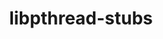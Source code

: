 ---
title: "libpthread-stubs"
layout: cache
categories: [package, v0.22.3]
meta: {"versions": ["0.5"], "compilers": ["gcc@=11.1.0", "gcc@=11.4.0", "gcc@=9.4.0", "oneapi@=2024.0.0"], "oss": ["ubuntu20.04", "ubuntu22.04"], "platforms": ["linux"], "targets": ["neoverse_v1", "neoverse_v2", "ppc64le", "x86_64_v3"], "stacks": ["data-vis-sdk", "e4s", "e4s-neoverse-v2", "e4s-neoverse_v1", "e4s-oneapi", "e4s-power", "e4s-rocm-external", "root"], "num_specs": 6, "num_specs_by_stack": {"data-vis-sdk": 1, "root": 6, "e4s-power": 1, "e4s-neoverse_v1": 1, "e4s-neoverse-v2": 1, "e4s-rocm-external": 1, "e4s": 1, "e4s-oneapi": 1}}
spec_details: [{"hash": "nea3ke4fa2fvrgteh7klnggmssi4yhkd", "compiler": "gcc@=11.1.0", "versions": ["0.5"], "os": "ubuntu20.04", "platform": "linux", "target": "x86_64_v3", "variants": ["build_system=autotools"], "stacks": ["data-vis-sdk", "root"], "size": "-", "tarball": "https://binaries.spack.io/v0.22.3/build_cache/linux-ubuntu20.04-x86_64_v3/gcc-11.1.0/libpthread-stubs-0.5/linux-ubuntu20.04-x86_64_v3-gcc-11.1.0-libpthread-stubs-0.5-nea3ke4fa2fvrgteh7klnggmssi4yhkd.spack"}, {"hash": "bo4qhbjwde6bafdwqojljm4rrnvphdiv", "compiler": "gcc@=9.4.0", "versions": ["0.5"], "os": "ubuntu20.04", "platform": "linux", "target": "ppc64le", "variants": ["build_system=autotools"], "stacks": ["root", "e4s-power"], "size": "-", "tarball": "https://binaries.spack.io/v0.22.3/build_cache/linux-ubuntu20.04-ppc64le/gcc-9.4.0/libpthread-stubs-0.5/linux-ubuntu20.04-ppc64le-gcc-9.4.0-libpthread-stubs-0.5-bo4qhbjwde6bafdwqojljm4rrnvphdiv.spack"}, {"hash": "wce5c4g4zti2qenkzx5acrlv2v3gpokb", "compiler": "gcc@=11.4.0", "versions": ["0.5"], "os": "ubuntu22.04", "platform": "linux", "target": "neoverse_v1", "variants": ["build_system=autotools"], "stacks": ["e4s-neoverse_v1", "root"], "size": "-", "tarball": "https://binaries.spack.io/v0.22.3/build_cache/linux-ubuntu22.04-neoverse_v1/gcc-11.4.0/libpthread-stubs-0.5/linux-ubuntu22.04-neoverse_v1-gcc-11.4.0-libpthread-stubs-0.5-wce5c4g4zti2qenkzx5acrlv2v3gpokb.spack"}, {"hash": "w6r3ky7s53x7f7guznyyxiqd42mkihgo", "compiler": "gcc@=11.4.0", "versions": ["0.5"], "os": "ubuntu22.04", "platform": "linux", "target": "neoverse_v2", "variants": ["build_system=autotools"], "stacks": ["e4s-neoverse-v2", "root"], "size": "-", "tarball": "https://binaries.spack.io/v0.22.3/build_cache/linux-ubuntu22.04-neoverse_v2/gcc-11.4.0/libpthread-stubs-0.5/linux-ubuntu22.04-neoverse_v2-gcc-11.4.0-libpthread-stubs-0.5-w6r3ky7s53x7f7guznyyxiqd42mkihgo.spack"}, {"hash": "akehp5qck3asouykoa2y6ccmx3jtd32y", "compiler": "gcc@=11.4.0", "versions": ["0.5"], "os": "ubuntu22.04", "platform": "linux", "target": "x86_64_v3", "variants": ["build_system=autotools"], "stacks": ["root", "e4s-rocm-external", "e4s"], "size": "-", "tarball": "https://binaries.spack.io/v0.22.3/build_cache/linux-ubuntu22.04-x86_64_v3/gcc-11.4.0/libpthread-stubs-0.5/linux-ubuntu22.04-x86_64_v3-gcc-11.4.0-libpthread-stubs-0.5-akehp5qck3asouykoa2y6ccmx3jtd32y.spack"}, {"hash": "bprpixl64jtkxg3wv2npswgittdmllsh", "compiler": "oneapi@=2024.0.0", "versions": ["0.5"], "os": "ubuntu22.04", "platform": "linux", "target": "x86_64_v3", "variants": ["build_system=autotools"], "stacks": ["root", "e4s-oneapi"], "size": "-", "tarball": "https://binaries.spack.io/v0.22.3/build_cache/linux-ubuntu22.04-x86_64_v3/oneapi-2024.0.0/libpthread-stubs-0.5/linux-ubuntu22.04-x86_64_v3-oneapi-2024.0.0-libpthread-stubs-0.5-bprpixl64jtkxg3wv2npswgittdmllsh.spack"}]
---